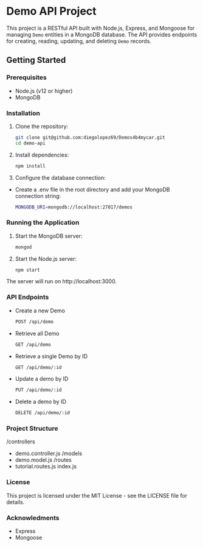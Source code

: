# Demo API Project

This project is a RESTful API built with Node.js, Express, and Mongoose for managing `Demo` entities in a MongoDB database. The API provides endpoints for creating, reading, updating, and deleting `Demo` records.

## Getting Started

### Prerequisites

- Node.js (v12 or higher)
- MongoDB

### Installation

1. Clone the repository:
   ```bash
   git clone git@github.com:diegolopez69/Demos4b4mycar.git
   cd demo-api
2. Install dependencies:
   ```bash
   npm install
3. Configure the database connection:
- Create a .env file in the root directory and add your MongoDB connection string:
  ```bash
  MONGODB_URI=mongodb://localhost:27017/demos

### Running the Application
1. Start the MongoDB server:
   ```bash
   mongod
2. Start the Node.js server:
   ```bash
   npm start
The server will run on http://localhost:3000.

### API Endpoints
- Create a new Demo
  ```bash
  POST /api/demo
- Retrieve all Demo
  ```bash
  GET /api/demo
- Retrieve a single Demo by ID
  ```bash
  GET /api/demo/:id
- Update a demo by ID
  ```bash
  PUT /api/demo/:id
- Delete a demo by ID
  ```bash
  DELETE /api/demo/:id

### Project Structure
/controllers
  - demo.controller.js
/models
  - demo.model.js
/routes
  - tutorial.routes.js
index.js

### License
This project is licensed under the MIT License - see the LICENSE file for details.

### Acknowledments
- Express
- Mongoose
